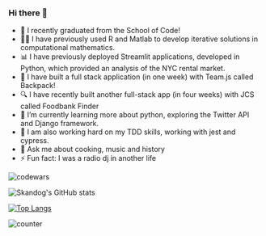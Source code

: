 ### Hi there 👋


- 📜 I recently graduated from the School of Code!
- 👨‍🎓 I have previously used R and Matlab to develop iterative solutions in computational mathematics.
- 📊 I have previously deployed Streamlit applications, developed in Python, which provided an analysis of the NYC rental market.
- 🎒 I have built a full stack application (in one week) with Team.js called Backpack!
- 🔍 I have recently built another full-stack app (in four weeks) with JCS called Foodbank Finder
- 🌱 I’m currently learning more about python, exploring the Twitter API and Django framework. 
- 🌱 I am also working hard on my TDD skills, working with jest and cypress. 
- 💬 Ask me about cooking, music and history
- ⚡ Fun fact: I was a radio dj in another life

![codewars](https://www.codewars.com/users/skandog/badges/large)

![Skandog's GitHub stats](https://github-readme-stats.vercel.app/api?username=skandog&show_icons=true&count_private=true&theme=nightowl&hide=stars,issues)

[![Top Langs](https://github-readme-stats.vercel.app/api/top-langs/?username=skandog&layout=compact&theme=nightowl&langs_count=8)](https://github.com/skandog/github-readme-stats)


![counter](https://enpeuak74l4g1ms.m.pipedream.net)


<!--


<h3 align="left">Languages:</h3>
<p align="left"> 
<a href="https://developer.mozilla.org/en-US/docs/Web/JavaScript" target="_blank" rel="noreferrer"> <img src="https://raw.githubusercontent.com/devicons/devicon/master/icons/javascript/javascript-original.svg" alt="javascript" width="40" height="40"/> </a>
<a href="https://www.python.org/" target="_blank" rel="noreferrer"> <img src="https://github.com/devicons/devicon/blob/master/icons/python/python-original-wordmark.svg" alt="python" width="40" height="40"/> </a> 
<a href="https://www.w3.org/html/" target="_blank" rel="noreferrer"> <img src="https://raw.githubusercontent.com/devicons/devicon/master/icons/html5/html5-original-wordmark.svg" alt="html5" width="40" height="40"/> </a> 
<a href="https://www.w3schools.com/css/" target="_blank" rel="noreferrer"> <img src="https://raw.githubusercontent.com/devicons/devicon/master/icons/css3/css3-original-wordmark.svg" alt="css3" width="40" height="40"/> </a>  
<a href="https://git-scm.com/" target="_blank" rel="noreferrer"> <img src="https://www.vectorlogo.zone/logos/git-scm/git-scm-icon.svg" alt="git" width="40" height="40"/> </a>  
<a href="https://www.mysql.com/" target="_blank" rel="noreferrer"> <img src="https://raw.githubusercontent.com/devicons/devicon/master/icons/mysql/mysql-original-wordmark.svg" alt="mysql" width="40" height="40"/> </a>
<a href="https://www.r-project.org/" target="_blank" rel="noreferrer"> <img src="https://github.com/devicons/devicon/blob/master/icons/r/r-original.svg" alt="xd" width="40" height="40"/> </a>   
<a href="https://uk.mathworks.com/products/matlab.html" target="_blank" rel="noreferrer"> <img src="https://github.com/devicons/devicon/blob/master/icons/matlab/matlab-original.svg" alt="xd" width="40" height="40"/> </a>

<h3 align:"left" id="libraries">Libraries and Frameworks:</h3>

<a href="https://nodejs.org" target="_blank" rel="noreferrer"> <img src="https://github.com/skandog/assets/blob/main/nodejs-inverted-wordmark.svg" alt="nodejs" width="40" height="40"/> </a>
<a href="https://reactjs.org/" target="_blank" rel="noreferrer"> <img src="https://raw.githubusercontent.com/devicons/devicon/master/icons/react/react-original-wordmark.svg" alt="react" width="40" height="40"/> </a>
<a href="https://nextjs.org/" target="_blank" rel="noreferrer"> <img src="https://raw.githubusercontent.com/devicons/devicon/master/icons/nextjs/nextjs-original.svg" alt="react" width="40" height="40"/> </a>
<a href="https://www.mongodb.com/" target="_blank" rel="noreferrer"> <img src="https://github.com/skandog/assets/blob/main/mongodb-invert-wordmark.svg" alt="mongodb" width="40" height="40"/> </a>
<a href="https://www.npmjs.com/" target="_blank" rel="noreferrer"> <img style="filter: invert(100%);" src="https://github.com/devicons/devicon/blob/master/icons/npm/npm-original-wordmark.svg" alt="xd" width="40" height="40"/> </a>
<a href="https://jestjs.io/" target="_blank" rel="noreferrer"> <img src="https://github.com/devicons/devicon/blob/master/icons/jest/jest-plain.svg" alt="xd" width="40" height="40"/> </a>
<a href="https://streamlit.io/" target="_blank" rel="noreferrer"> <img src="https://github.com/skandog/assets/blob/main/streamlit-logo.svg" alt="xd" width="40" height="40"/> </a>
<a href="https://expressjs.com/" target="_blank" rel="noreferrer"> <img style="filter: invert(100%);"  src="https://github.com/skandog/assets/blob/main/express-white.svg" alt="xd" width="40" height="40"/> </a>
<a href="https://pandas.pydata.org/" target="_blank" rel="noreferrer"> <img src="https://github.com/skandog/assets/blob/main/pandas-inverse-wordmark.svg" alt="xd" width="40" height="40"/> </a> </p>





<!--


- 👯 I’m looking to collaborate on ...
- 🤔 I’m looking for help with ...

- 📫 How to reach me: ...
- 😄 Pronouns: ...


<a href="" target="_blank" rel="noreferrer"> <img src="" alt="xd" width="40" height="40"/> </a>

-->
